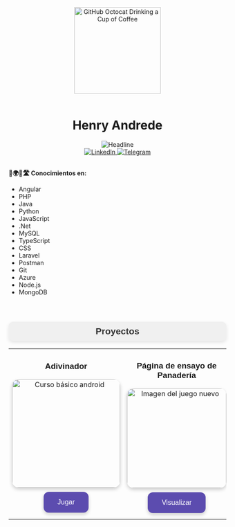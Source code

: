 <div align="center">
    <img src="https://cdn.pixabay.com/photo/2012/04/25/08/46/face-41697_1280.png" alt="GitHub Octocat Drinking a Cup of Coffee" height="200">
</div>

<br>

<div align="center">
    <h1>Henry Andrede</h1>
</div>

<div align="center">
    <img src="https://readme-typing-svg.herokuapp.com?font=Fira+Code&weight=700&size=25&pause=1000&random=false&width=435&lines=Desarrollador+full+stack+%F0%9F%98%81;Desarrollador+con+pasi%C3%B3n+%F0%9F%98%8D" alt="Headline" />
</div>

<div align="center">
    <a href="https://www.linkedin.com/in/henry-gabriel-84b922247" target="_blank">
        <img src="https://img.shields.io/badge/Linkedin-0077b5?style=flat&logo=linkedin" alt="LinkedIn" />
    </a>
    <a href="https://t.me/Hgmedic" target="_blank">
        <img src="https://img.shields.io/badge/Telegram-0088cc?style=flat&logo=telegram" alt="Telegram" />
    </a>
</div>

<br>

                                            

<div align="left">
    <p><strong>🚦🌍🏁🛣️ Conocimientos en:</strong></p>
    <ul>
        <li>Angular</li>
        <li>PHP</li>
        <li>Java</li>
        <li>Python</li>
        <li>JavaScript</li>
        <li>.Net</li>
        <li>MySQL</li>
        <li>TypeScript</li>
        <li>CSS</li>
        <li>Laravel</li>
        <li>Postman</li>
        <li>Git</li>
        <li>Azure</li>
        <li>Node.js</li>
        <li>MongoDB</li>
    </ul>
</div>

<br>

<h2 align="center" style="font-family: Arial, sans-serif; color: #333; background-color: #f0f0f0; padding: 10px; border-radius: 10px; box-shadow: 0 4px 8px rgba(0,0,0,0.1);">
    Proyectos 
</h2>

<table width="100%">
    <tr>
        <td width="50%">
            <h3 align="center" style="font-family: Arial;">
                Adivinador
            </h3>
            <div align="center">
                <a href="https://henryandalejandro.github.io/juego-hnr/" target="_blank">
                    <img src="https://wallpapercave.com/uwp/uwp4437863.jpeg" width="250" alt="Curso básico android" style="border-radius: 15px; box-shadow: 0 4px 8px rgba(0,0,0,0.2);">
                </a>
                <div style="margin-right: 0%;">
                    <a href="https://henryandalejandro.github.io/juego-hnr/" target="_blank">
                        <button style="background-color: #5c4caf; color: white; padding: 15px 32px; text-align: center; font-size: 16px; margin: 10px 2px; border: none; border-radius: 12px; cursor: pointer; box-shadow: 0 4px 8px rgba(0,0,0,0.2); transition: background-color 0.3s;">
                            Jugar
                        </button>
                    </a>
                </div>
            </div>
        </td>
        <td width="50%">
            <h3 align="center" style="font-family: Arial;">
                Página de ensayo de Panadería
            </h3>
            <div align="center">
                <a href="https://henryandalejandro.github.io/EJERCICIO-RIWI/panaderia/" target="_blank">
                    <img src="https://wallpapercave.com/uwp/uwp4287506.jpeg" width="230" alt="Imagen del juego nuevo" style="border-radius: 15px; box-shadow: 0 4px 8px rgba(0,0,0,0.2);">
                </a>
                <div style="margin-right: 0%;">
                    <a href="https://henryandalejandro.github.io/EJERCICIO-RIWI/panaderia/" target="_blank">
                        <button style="background-color: #5c4caf; color: white; padding: 15px 32px; text-align: center; font-size: 16px; margin: 10px 2px; border: none; border-radius: 12px; cursor: pointer; box-shadow: 0 4px 8px rgba(0,0,0,0.2); transition: background-color 0.3s;">
                            Visualizar
                        </button>
                    </a>
                </div>
            </div>
        </td>
    </tr>
</table>

